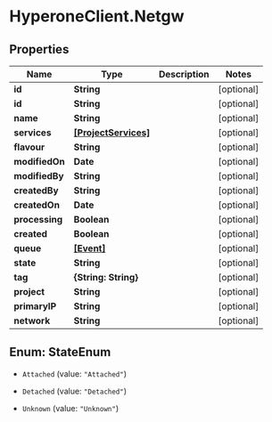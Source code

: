 # HyperoneClient.Netgw

## Properties

Name | Type | Description | Notes
------------ | ------------- | ------------- | -------------
**id** | **String** |  | [optional] 
**id** | **String** |  | [optional] 
**name** | **String** |  | [optional] 
**services** | [**[ProjectServices]**](ProjectServices.md) |  | [optional] 
**flavour** | **String** |  | [optional] 
**modifiedOn** | **Date** |  | [optional] 
**modifiedBy** | **String** |  | [optional] 
**createdBy** | **String** |  | [optional] 
**createdOn** | **Date** |  | [optional] 
**processing** | **Boolean** |  | [optional] 
**created** | **Boolean** |  | [optional] 
**queue** | [**[Event]**](Event.md) |  | [optional] 
**state** | **String** |  | [optional] 
**tag** | **{String: String}** |  | [optional] 
**project** | **String** |  | [optional] 
**primaryIP** | **String** |  | [optional] 
**network** | **String** |  | [optional] 



## Enum: StateEnum


* `Attached` (value: `"Attached"`)

* `Detached` (value: `"Detached"`)

* `Unknown` (value: `"Unknown"`)




